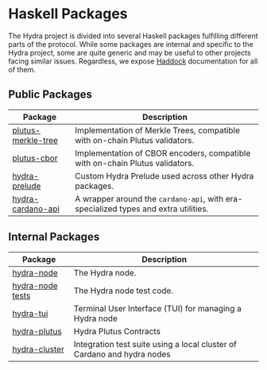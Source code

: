 # Haskell Packages

The Hydra project is divided into several Haskell packages fulfilling different parts of the protocol. While some packages are internal and specific to the Hydra project, some are quite generic and may be useful to other projects facing similar issues. Regardless, we expose [Haddock](https://www.haskell.org/haddock/) documentation for all of them. 

## Public Packages

| Package                                                                                                 | Description                                                                         |
| ---                                                                                                     | ---                                                                                 |
| [plutus-merkle-tree](https://input-output-hk.github.io/hydra-poc/haddock/plutus-merkle-tree/index.html) | Implementation of Merkle Trees, compatible with on-chain Plutus validators.         |
| [plutus-cbor](https://input-output-hk.github.io/hydra-poc/haddock/plutus-cbor/index.html)               | Implementation of CBOR encoders, compatible with on-chain Plutus validators.        |
| [hydra-prelude](https://input-output-hk.github.io/hydra-poc/haddock/hydra-prelude/index.html)           | Custom Hydra Prelude used across other Hydra packages.                              |
| [hydra-cardano-api](https://input-output-hk.github.io/hydra-poc/haddock/hydra-cardano-api/index.html)   | A wrapper around the `cardano-api`, with era-specialized types and extra utilities. |

## Internal Packages

| Package                                                                                             | Description                                                             |
| ---                                                                                                 | ---                                                                     |
| [hydra-node](https://input-output-hk.github.io/hydra-poc/haddock/hydra-node/index.html)             | The Hydra node.                                                         |
| [hydra-node tests](https://input-output-hk.github.io/hydra-poc/haddock/hydra-node/tests/index.html) | The Hydra node test code.                                               |
| [hydra-tui](https://input-output-hk.github.io/hydra-poc/haddock/hydra-tui/index.html)               | Terminal User Interface (TUI) for managing a Hydra node                 |
| [hydra-plutus](https://input-output-hk.github.io/hydra-poc/haddock/hydra-plutus/index.html)         | Hydra Plutus Contracts                                                  |
| [hydra-cluster](https://input-output-hk.github.io/hydra-poc/haddock/hydra-cluster/index.html)       | Integration test suite using a local cluster of Cardano and hydra nodes |

